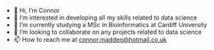 - 👋 Hi, I’m Connor
- 👀 I’m interested in developing all my skills related to data science
- 🌱 I’m currently studying a MSc in Bioinformatics at Cardiff University
- 💞️ I’m looking to collaborate on any projects related to data science
- 📫 How to reach me at connor.madden@hotmail.co.uk

<!---
c1625032/c1625032 is a ✨ special ✨ repository because its `README.md` (this file) appears on your GitHub profile.
You can click the Preview link to take a look at your changes.
--->

